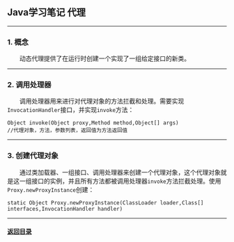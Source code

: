 ## Java学习笔记 代理
---
### 1. 概念  

&emsp;&emsp;动态代理提供了在运行时创建一个实现了一组给定接口的新类。

---
### 2. 调用处理器  

&emsp;&emsp;调用处理器用来进行对代理对象的方法拦截和处理。需要实现`InvocationHandler`接口，并实现`invoke`方法：
```
Object invoke(Object proxy,Method method,Object[] args)
//代理对象，方法，参数列表，返回值为方法返回值
```

---
### 3. 创建代理对象

&emsp;&emsp;通过类加载器、一组接口、调用处理器来创建一个代理对象，这个代理对象就是这一组接口的实例，并且所有方法都被调用处理器`invoke`方法拦截处理。使用`Proxy.newProxyInstance`创建：
```
static Object Proxy.newProxyInstance(ClassLoader loader,Class[] interfaces,InvocationHandler handler)
```



---
#### [返回目录](./)
